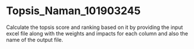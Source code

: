 # Topsis_Naman_101903245

Calculate the topsis score and ranking based on it by providing the input excel file along with the weights and impacts for each column and also the name of the output file.
